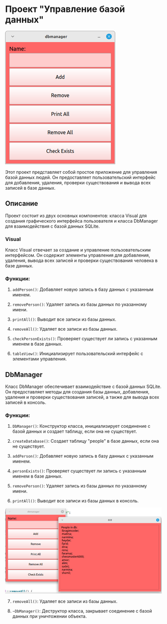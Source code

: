 # Проект "Управление базой данных"

![table](database/table.png)

Этот проект представляет собой простое приложение для управления базой данных людей. Он предоставляет пользовательский интерфейс для добавления, удаления, проверки существования и вывода всех записей в базе данных.

## Описание
Проект состоит из двух основных компонентов: класса Visual для создания графического интерфейса пользователя и класса DbManager для взаимодействия с базой данных SQLite.

### Visual
Класс Visual отвечает за создание и управление пользовательским интерфейсом. Он содержит элементы управления для добавления, удаления, вывода всех записей и проверки существования человека в базе данных.

### Функции:
1) `addPerson()`: Добавляет новую запись в базу данных с указанным именем.

2) `removePerson()`: Удаляет запись из базы данных по указанному имени.

3) `printAll()`: Выводит все записи из базы данных.

4) `removeAll()`: Удаляет все записи из базы данных.

5) `сheckPersonExists()`: Проверяет существует ли запись с указанным именем в базе данных.

6) `tableView()`: Инициализирует пользовательский интерфейс с элементами управления.

## DbManager
Класс DbManager обеспечивает взаимодействие с базой данных SQLite. Он предоставляет методы для создания базы данных, добавления, удаления и проверки существования записей, а также для вывода всех записей в консоль.

### Функции:
1) `DbManager()`: Конструктор класса, инициализирует соединение с базой данных и создает таблицу, если она не существует.
 
2) `createDatabase()`: Создает таблицу "people" в базе данных, если она не существует.
 
3) `addPerson()`: Добавляет новую запись в базу данных с указанным именем.
 
4) `personExists()`: Проверяет существует ли запись с указанным именем в базе данных.
  
5) `removePerson()`: Удаляет запись из базы данных по указанному имени.
  
6) `printAll()`: Выводит все записи из базы данных в консоль.

![printall](database/printall.png)
    
7) `removeAll()`: Удаляет все записи из базы данных.
    
8) `~DbManager()`: Деструктор класса, закрывает соединение с базой данных при уничтожении объекта.
